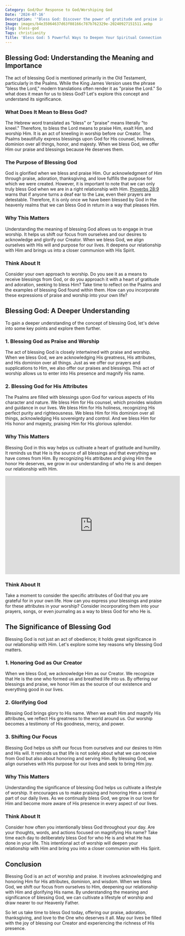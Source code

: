 ```yaml
---
Category: God/Our Response to God/Worshiping God
Date: '2024-07-16'
Description: '"Bless God: Discover the power of gratitude and praise in this enlightening article that explores the significance of blessing God in daily life."'
Image: images/b4e35064637d63f08166c787b762329e-20240927151511.webp
Slug: bless-god
Tags: christianity
Title: 'Bless God: 5 Powerful Ways to Deepen Your Spiritual Connection'
---
```


## Blessing God: Understanding the Meaning and Importance 

The act of blessing God is mentioned primarily in the Old Testament, particularly in the Psalms. While the King James Version uses the phrase "bless the Lord," modern translations often render it as "praise the Lord." So what does it mean for us to bless God? Let's explore this concept and understand its significance.

### What Does It Mean to Bless God?

The Hebrew word translated as "bless" or "praise" means literally "to kneel." Therefore, to bless the Lord means to praise Him, exalt Him, and worship Him. It is an act of kneeling in worship before our Creator. The Psalms beautifully express blessings upon God for His counsel, holiness, dominion over all things, honor, and majesty. When we bless God, we offer Him our praise and blessings because He deserves them.

### The Purpose of Blessing God

God is glorified when we bless and praise Him. Our acknowledgment of Him through praise, adoration, thanksgiving, and love fulfills the purpose for which we were created. However, it is important to note that we can only truly bless God when we are in a right relationship with Him. [Proverbs 28:9](https://www.bibleref.com/Proverbs/28/Proverbs-28-9.html) warns that if anyone turns a deaf ear to the Law, even their prayers are detestable. Therefore, it is only once we have been blessed by God in the heavenly realms that we can bless God in return in a way that pleases Him.

### Why This Matters

Understanding the meaning of blessing God allows us to engage in true worship. It helps us shift our focus from ourselves and our desires to acknowledge and glorify our Creator. When we bless God, we align ourselves with His will and purpose for our lives. It deepens our relationship with Him and brings us into a closer communion with His Spirit.

### Think About It

Consider your own approach to worship. Do you see it as a means to receive blessings from God, or do you approach it with a heart of gratitude and adoration, seeking to bless Him? Take time to reflect on the Psalms and the examples of blessing God found within them. How can you incorporate these expressions of praise and worship into your own life?

## Blessing God: A Deeper Understanding

To gain a deeper understanding of the concept of blessing God, let's delve into some key points and explore them further.

### 1. Blessing God as Praise and Worship

The act of blessing God is closely intertwined with praise and worship. When we bless God, we are acknowledging His greatness, His attributes, and His dominion over all things. Just as we offer our prayers and supplications to Him, we also offer our praises and blessings. This act of worship allows us to enter into His presence and magnify His name.

### 2. Blessing God for His Attributes

The Psalms are filled with blessings upon God for various aspects of His character and nature. We bless Him for His counsel, which provides wisdom and guidance in our lives. We bless Him for His holiness, recognizing His perfect purity and righteousness. We bless Him for His dominion over all things, acknowledging His sovereignty and control. And we bless Him for His honor and majesty, praising Him for His glorious splendor.

### Why This Matters

Blessing God in this way helps us cultivate a heart of gratitude and humility. It reminds us that He is the source of all blessings and that everything we have comes from Him. By recognizing His attributes and giving Him the honor He deserves, we grow in our understanding of who He is and deepen our relationship with Him.


<iframe width="560" height="315" src="https://www.youtube.com/embed/gK0fbhGdX4A" frameborder="0" allow="autoplay; encrypted-media" allowfullscreen></iframe>


### Think About It

Take a moment to consider the specific attributes of God that you are grateful for in your own life. How can you express your blessings and praise for these attributes in your worship? Consider incorporating them into your prayers, songs, or even journaling as a way to bless God for who He is.

## The Significance of Blessing God

Blessing God is not just an act of obedience; it holds great significance in our relationship with Him. Let's explore some key reasons why blessing God matters.

### 1. Honoring God as Our Creator

When we bless God, we acknowledge Him as our Creator. We recognize that He is the one who formed us and breathed life into us. By offering our blessings and praise, we honor Him as the source of our existence and everything good in our lives.

### 2. Glorifying God

Blessing God brings glory to His name. When we exalt Him and magnify His attributes, we reflect His greatness to the world around us. Our worship becomes a testimony of His goodness, mercy, and power.

### 3. Shifting Our Focus

Blessing God helps us shift our focus from ourselves and our desires to Him and His will. It reminds us that life is not solely about what we can receive from God but also about honoring and serving Him. By blessing God, we align ourselves with His purpose for our lives and seek to bring Him joy.

### Why This Matters

Understanding the significance of blessing God helps us cultivate a lifestyle of worship. It encourages us to make praising and honoring Him a central part of our daily lives. As we continually bless God, we grow in our love for Him and become more aware of His presence in every aspect of our lives.

### Think About It

Consider how often you intentionally bless God throughout your day. Are your thoughts, words, and actions focused on magnifying His name? Take time each day to deliberately bless God for who He is and what He has done in your life. This intentional act of worship will deepen your relationship with Him and bring you into a closer communion with His Spirit.

## Conclusion

Blessing God is an act of worship and praise. It involves acknowledging and honoring Him for His attributes, dominion, and wisdom. When we bless God, we shift our focus from ourselves to Him, deepening our relationship with Him and glorifying His name. By understanding the meaning and significance of blessing God, we can cultivate a lifestyle of worship and draw nearer to our Heavenly Father.

So let us take time to bless God today, offering our praise, adoration, thanksgiving, and love to the One who deserves it all. May our lives be filled with the joy of blessing our Creator and experiencing the richness of His presence.